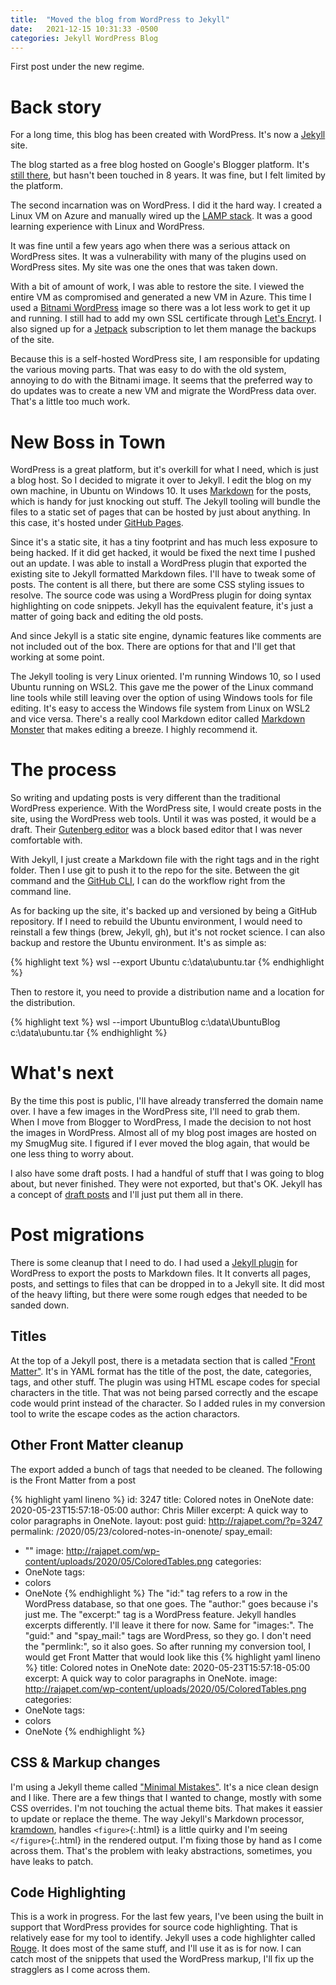```yaml
---
title:  "Moved the blog from WordPress to Jekyll"
date:   2021-12-15 10:31:33 -0500
categories: Jekyll WordPress Blog
---
```

First post under the new regime.

# Back story

For a long time, this blog has been created with WordPress. It's now a <a href="https://jekyllrb.com/" target="_blank">Jekyll</a> site.

The blog started as a free blog hosted on Google's Blogger platform. It's <a href="http://anotherlab.blogspot.com/" target="_blank">still there</a>, but hasn't been touched in 8 years. It was fine, but I felt limited by the platform. 

The second incarnation was on WordPress. I did it the hard way. I created a Linux VM on Azure and manually wired up the <a href="https://en.wikipedia.org/wiki/LAMP_(software_bundle)" target="_blank">LAMP stack</a>. It was a good learning experience with Linux and WordPress.

It was fine until a few years ago when there was a serious attack on WordPress sites. It was a vulnerability with many of the plugins used on WordPress sites. My site was one the ones that was taken down.

With a bit of amount of work, I was able to restore the site. I viewed the entire VM as compromised and generated a new VM in Azure. This time I used a <a href="https://bitnami.com/stack/wordpress" target="_blank">Bitnami WordPress</a> image so there was a lot less work to get it up and running. I still had to add my own SSL certificate through <a href="https://letsencrypt.org/" target="_blank">Let's Encryt</a>. I also signed up for a <a href="jetpack.com/upgrade/backup/" target="_blank">Jetpack</a> subscription to let them manage the backups of the site.

Because this is a self-hosted WordPress site, I am responsible for updating the various moving parts. That was easy to do with the old system, annoying to do with the Bitnami image. It seems that the preferred way to do updates was to create a new VM and migrate the WordPress data over. That's a little too much work.

# New Boss in Town
WordPress is a great platform, but it's overkill for what I need, which is just a blog host. So I decided to migrate it over to Jekyll. I edit the blog on my own machine, in Ubuntu on Windows 10. It uses <a href="https://www.markdownguide.org/" target="_blank">Markdown</a> for the posts, which is handy for just knocking out stuff. The Jekyll tooling will bundle the files to a static set of pages that can be hosted by just about anything. In this case, it's hosted under <a href="https://pages.github.com/" target="_blank">GitHub Pages</a>.

Since it's a static site, it has a tiny footprint and has much less exposure to being hacked. If it did get hacked, it would be fixed the next time I pushed out an update. I was able to install a WordPress plugin that exported the existing site to Jekyll formatted Markdown files. I'll have to tweak some of posts. The content is all there, but there are some CSS styling issues to resolve. The source code was using a WordPress plugin for doing syntax highlighting on code snippets. Jekyll has the equivalent feature, it's just a matter of going back and editing the old posts.

And since Jekyll is a static site engine, dynamic features like comments are not included out of the box. There are options for that and I'll get that working at some point.

The Jekyll tooling is very Linux oriented. I'm running Windows 10, so I used Ubuntu running on WSL2. This gave me the power of the Linux command line tools while still leaving over the option of using Windows tools for file editing. It's easy to access the Windows file system from Linux on WSL2 and vice versa. There's a really cool Markdown editor called <a href="markdownmonster.west-wind.com" target="_blank">Markdown Monster</a> that makes editing a breeze. I highly recommend it.

# The process
So writing and updating posts is very different than the traditional WordPress experience. With the WordPress site, I would create posts in the site, using the WordPress web tools. Until it was was posted, it would be a draft. Their <a href="https://wordpress.org/gutenberg/" target="_blank">Gutenberg editor</a> was a block based editor that I was never comfortable with.

With Jekyll, I just create a Markdown file with the right tags and in the right folder. Then I use git to push it to the repo for the site. Between the git command and the <a href="https://github.com/cli/cli" target="_blank">GitHub CLI</a>, I can do the workflow right from the command line.

As for backing up the site, it's backed up and versioned by being a GitHub repository. If I need to rebuild the Ubuntu environment, I would need to reinstall a few things (brew, Jekyll, gh), but it's not rocket science. I can also backup and restore the Ubuntu environment. It's as simple as:

{% highlight text %}
wsl --export Ubuntu c:\data\ubuntu.tar
{% endhighlight %}

Then to restore it, you need to provide a distribution name and a location for the distribution.

{% highlight text %}
wsl --import UbuntuBlog c:\data\UbuntuBlog c:\data\ubuntu.tar
{% endhighlight %}

# What's next
By the time this post is public, I'll have already transferred the domain name over. I have a few images in the WordPress site, I'll need to grab them. When I move from Blogger to WordPress, I made the decision to not host the images in WordPress. Almost all of my blog post images are hosted on my SmugMug site. I figured if I ever moved the blog again, that would be one less thing to worry about.

I also have some draft posts. I had a handful of stuff that I was going to blog about, but never finished. They were not exported, but that's OK. Jekyll has a concept of <a href="https://jekyllrb.com/docs/posts/" target="_blank">draft posts</a> and I'll just put them all in there.

# Post migrations
There is some cleanup that I need to do. I had used a [Jekyll plugin](https://github.com/benbalter/wordpress-to-jekyll-exporter) for WordPress to export the posts to Markdown files. It It converts all pages, posts, and settings to files that can be dropped in to a Jekyll site. It did most of the heavy lifting, but there were some rough edges that needed to be sanded down.

## Titles
At the top of a Jekyll post, there is a metadata section that is called ["Front Matter"](https://jekyllrb.com/docs/front-matter/). It's in YAML format has the title of the post, the date, categories, tags, and other stuff. The plugin was using HTML escape codes for special characters in the title. That was not being parsed correctly and the escape code would print instead of the character. So I added rules in my conversion tool to write the escape codes as the action charactors.

## Other Front Matter cleanup
The export added a bunch of tags that needed to be cleaned. The following is the Front Matter from a post

{% highlight yaml lineno %}
id: 3247
title: Colored notes in OneNote
date: 2020-05-23T15:57:18-05:00
author: Chris Miller
excerpt: A quick way to color paragraphs in OneNote.
layout: post
guid: http://rajapet.com/?p=3247
permalink: /2020/05/23/colored-notes-in-onenote/
spay_email:
  - ""
image: http://rajapet.com/wp-content/uploads/2020/05/ColoredTables.png
categories:
  - OneNote
tags:
  - colors
  - OneNote
{% endhighlight %}
The "id:" tag refers to a row in the WordPress database, so that one goes. The "author:" goes because i's just me. The "excerpt:" tag is a WordPress feature. Jekyll handles excerpts differently. I'll leave it there for now. Same for "images:". The "guid:" and "spay_mail:" tags are WordPress, so they go. I don't need the "permlink:", so it also goes. So after running my conversion tool, I would get Front Matter that would look like this
{% highlight yaml lineno %}
title: Colored notes in OneNote
date: 2020-05-23T15:57:18-05:00
excerpt: A quick way to color paragraphs in OneNote.
image: http://rajapet.com/wp-content/uploads/2020/05/ColoredTables.png
categories:
  - OneNote
tags:
  - colors
  - OneNote
{% endhighlight %}

## CSS & Markup changes
I'm using a Jekyll theme called ["Minimal Mistakes"](https://mmistakes.github.io/minimal-mistakes/). It's a nice clean design and I like. There are a few things that I wanted to change, mostly with some CSS overrides. I'm not touching the actual theme bits. That makes it eassier to update or replace the theme. The way Jekyll's Markdown processor, [kramdown](https://kramdown.gettalong.org/index.html), handles `<figure>`{:.html} is a little quirky and I'm seeing `</figure>`{:.html} in the rendered output. I'm fixing those by hand as I come across them. That's the problem with leaky abstractions, sometimes, you have leaks to patch.
## Code Highlighting
This is a work in progress. For the last few years, I've been using the built in support that WordPress provides for source code highlighting. That is relatively ease for my tool to identify. Jekyll uses a code highlighter called [Rouge](http://rouge.jneen.net/). It does most of the same stuff, and I'll use it as is for now. I can catch most of the snippets that used the WordPress markup, I'll fix up the stragglers as I come across them.
